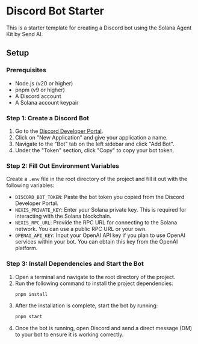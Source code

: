 # Discord Bot Starter

This is a starter template for creating a Discord bot using the Solana Agent Kit by Send AI.

## Setup

### Prerequisites

- Node.js (v20 or higher)
- pnpm (v9 or higher)
- A Discord account
- A Solana account keypair

### Step 1: Create a Discord Bot

1. Go to the [Discord Developer Portal](https://discord.com/developers/applications).
2. Click on "New Application" and give your application a name.
3. Navigate to the "Bot" tab on the left sidebar and click "Add Bot".
4. Under the "Token" section, click "Copy" to copy your bot token.

### Step 2: Fill Out Environment Variables

Create a `.env` file in the root directory of the project and fill it out with the following variables:

- `DISCORD_BOT_TOKEN`: Paste the bot token you copied from the Discord Developer Portal.
- `NEXIS_PRIVATE_KEY`: Enter your Solana private key. This is required for interacting with the Solana blockchain.
- `NEXIS_RPC_URL`: Provide the RPC URL for connecting to the Solana network. You can use a public RPC URL or your own.
- `OPENAI_API_KEY`: Input your OpenAI API key if you plan to use OpenAI services within your bot. You can obtain this key from the OpenAI platform.

### Step 3: Install Dependencies and Start the Bot

1. Open a terminal and navigate to the root directory of the project.
2. Run the following command to install the project dependencies:
   ```sh
   pnpm install
   ```
3. After the installation is complete, start the bot by running:
   ```sh
   pnpm start
   ```
4. Once the bot is running, open Discord and send a direct message (DM) to your bot to ensure it is working correctly.
